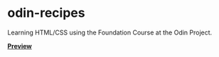 # odin-recipes

Learning HTML/CSS using the Foundation Course at the Odin Project.

[**Preview**](https://samyak039.github.io/odin-recipes/)
